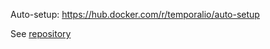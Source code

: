 Auto-setup: https://hub.docker.com/r/temporalio/auto-setup

See [repository](https://github.com/temporalio/docker-compose/tree/main)

